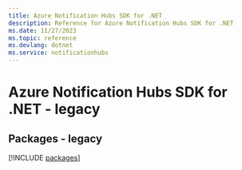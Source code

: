 ```yaml
---
title: Azure Notification Hubs SDK for .NET
description: Reference for Azure Notification Hubs SDK for .NET
ms.date: 11/27/2023
ms.topic: reference
ms.devlang: dotnet
ms.service: notificationhubs
---
```

# Azure Notification Hubs SDK for .NET - legacy
## Packages - legacy
[!INCLUDE [packages](notification-hubs-index.md)]